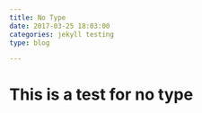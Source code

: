 ```yaml
---
title: No Type
date: 2017-03-25 18:03:00
categories: jekyll testing
type: blog

---
```


# This is a test for no type
